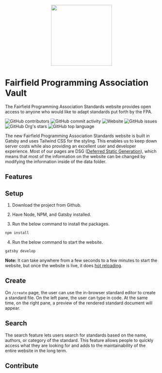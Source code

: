 <p align="center">
<img width="200" src="https://raw.githubusercontent.com/fairfield-programming/backend-server/d84cd53499177b9069d3a0a72c80701627190c18/.github/media/logo-full.svg">
</p>

# Fairfield Programming Association Vault

The Fairfield Programming Association Standards website provides open access to anyone who would like to adapt standards put forth by the FPA.

<p align="left">
<img src="https://img.shields.io/github/contributors/fairfield-programming/standards" alt="GitHub contributors">
<img src="https://img.shields.io/github/commit-activity/w/fairfield-programming/standards" alt="GitHub commit activity">
<img src="https://img.shields.io/website?down_color=lightgrey&down_message=offline&up_color=blue&up_message=online&url=https%3A%2F%2Ffairfieldprogramming.org" alt="Website">
<img src="https://img.shields.io/github/issues/fairfield-programming/standards" alt="GitHub issues">
<img src="https://img.shields.io/github/stars/fairfield-programming/standards" alt="GitHub Org's stars">
<img src="https://img.shields.io/github/languages/top/fairfield-programming/standards" alt="GitHub top language">
</p>

The new Fairfield Programming Association Standards website is built in Gatsby and uses Tailwind CSS for the styling. This enables us to keep down server costs while also providing an excellent user and developer experience. Most of our pages are DSG ([Deferred Static Generation](https://www.gatsbyjs.com/docs/how-to/rendering-options/using-deferred-static-generation/)), which means that most of the information on the website can be changed by modifying the information inside of the data folder.

## Features

## Setup

1. Download the project from Github.

2. Have Node, NPM, and Gatsby installed.

3. Run the below command to install the packages.

```bash
npm install
```

4. Run the below command to start the website.

```bash
gatsby develop
```

**Note:** It can take anywhere from a few seconds to a few minutes to start the website, but once the website is live, it does [hot reloading](https://www.gatsbyjs.com/docs/reference/local-development/fast-refresh/).

## Create
On `/create` page, the user can use the in-browser standard editor to create a standard file. On the left pane, the user can type in code. At the same time, on the right pane, a preview of the rendered standard document will appear.

## Search
The search feature lets users search for standards based on the name, authors, or category of the standard. This feature allows people to quickly access what they are looking for and adds to the maintainability of the entire website in the long term.

## Contribute
